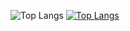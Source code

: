  ![Top Langs](https://github-readme-stats.vercel.app/api/top-langs/?username=jadenpuckett&theme=tokyonight)
[![Top Langs](https://github-readme-stats-git-masterrstaa-rickstaa.vercel.app/api/top-langs/?username=jadenpuckett)](https://github.com/anuraghazra/github-readme-stats)
